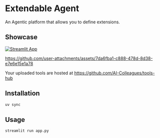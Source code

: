 # Extendable Agent

An Agentic platform that allows you to define extensions.


## Showcase

[![Streamlit App](https://static.streamlit.io/badges/streamlit_badge_black_white.svg)](https://extendable-agent.streamlit.app/)


https://github.com/user-attachments/assets/7da6fba1-c888-478d-8d38-e7e6e15e1a78


Your uploaded tools are hosted at https://github.com/AI-Colleagues/tools-hub

## Installation

```bash
uv sync
```

## Usage

```bash
streamlit run app.py

```
